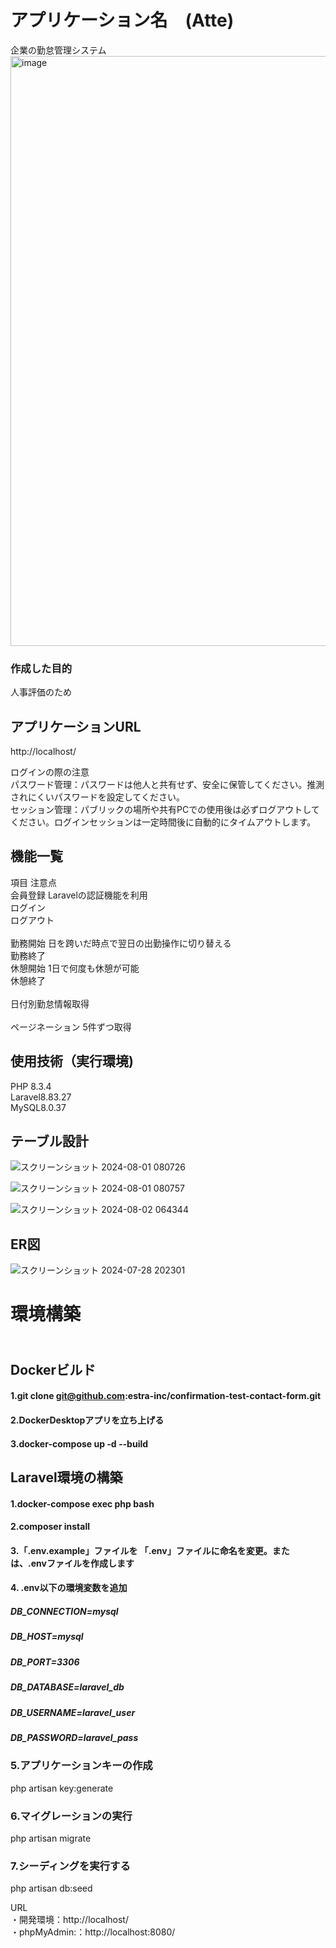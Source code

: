 # アプリケーション名　(Atte)  
 企業の勤怠管理システム
<img width="944" alt="image" src="https://github.com/user-attachments/assets/0d673d17-1af9-4241-8b10-5deb3ea9f886">

 ### 作成した目的<br>
 人事評価のため

## アプリケーションURL<br>
http://localhost/

ログインの際の注意<br>
パスワード管理：パスワードは他人と共有せず、安全に保管してください。推測されにくいパスワードを設定してください。 <br>セッション管理：パブリックの場所や共有PCでの使用後は必ずログアウトしてください。ログインセッションは一定時間後に自動的にタイムアウトします。


## 機能一覧 <br>
項目 注意点<br>
会員登録	  Laravelの認証機能を利用<br>
ログイン	
ログアウト<br>	
勤務開始	   日を跨いだ時点で翌日の出勤操作に切り替える<br>
勤務終了<br>
休憩開始   	1日で何度も休憩が可能<br>
休憩終了<br>	
日付別勤怠情報取得<br>	
ページネーション	5件ずつ取得

## 使用技術（実行環境)<br>
PHP 8.3.4<br>Laravel8.83.27<br>MySQL8.0.37

## テーブル設計

![スクリーンショット 2024-08-01 080726](https://github.com/user-attachments/assets/58688510-ded0-477f-bdae-b15d317b8e55)


![スクリーンショット 2024-08-01 080757](https://github.com/user-attachments/assets/7fb3cca5-f8c9-4d79-ac93-e0610c52854a)

![スクリーンショット 2024-08-02 064344](https://github.com/user-attachments/assets/a5a20ac9-712f-4fb8-875f-8c60767ac25a)



## ER図
![スクリーンショット 2024-07-28 202301](https://github.com/user-attachments/assets/bf082e8f-cbcb-45ff-94c4-7a4020644450)

# 環境構築
## <br>Dockerビルド

#### 1.git clone git@github.com:estra-inc/confirmation-test-contact-form.git<br>
#### 2.DockerDesktopアプリを立ち上げる<br>
#### 3.docker-compose up -d --build



## Laravel環境の構築<br>

#### 1.docker-compose exec php bash<br>
#### 2.composer install
     

#### 3.「.env.example」ファイルを 「.env」ファイルに命名を変更。または、.envファイルを作成します<br>
#### 4. .env以下の環境変数を追加<br>

##### DB_CONNECTION=mysql<br>
##### DB_HOST=mysql<br>
##### DB_PORT=3306<br>
##### DB_DATABASE=laravel_db<br>
##### DB_USERNAME=laravel_user<br>
##### DB_PASSWORD=laravel_pass<br>

### 5.アプリケーションキーの作成<br>
php artisan key:generate<br>

### 6.マイグレーションの実行<br>
php artisan migrate<br>

### 7.シーディングを実行する<br>
php artisan db:seed

URL<br>
・開発環境：http://localhost/<br>
・phpMyAdmin:：http://localhost:8080/









